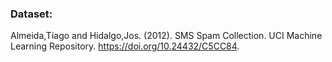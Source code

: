 ### Dataset:
Almeida,Tiago and Hidalgo,Jos. (2012). SMS Spam Collection. UCI Machine Learning Repository. https://doi.org/10.24432/C5CC84.
